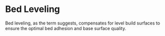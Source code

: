# Bed Leveling

Bed leveling, as the term suggests, compensates for level build surfaces to ensure the optimal bed adhesion and base surface quality.
